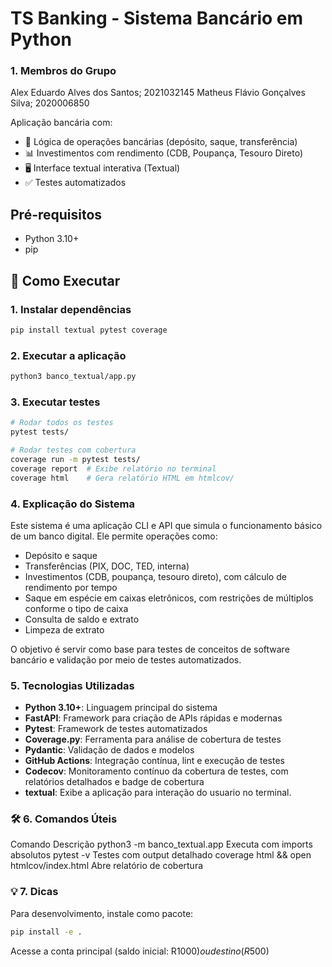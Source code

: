 # TS Banking - Sistema Bancário em Python

### 1. Membros do Grupo
Alex Eduardo Alves dos Santos; 2021032145
Matheus Flávio Gonçalves Silva; 2020006850

Aplicação bancária com:
- 🏦 Lógica de operações bancárias (depósito, saque, transferência)
- 📊 Investimentos com rendimento (CDB, Poupança, Tesouro Direto)
- 🖥️ Interface textual interativa (Textual)
- ✅ Testes automatizados

## Pré-requisitos
- Python 3.10+
- pip

## 🚀 Como Executar

### 1. Instalar dependências
```bash
pip install textual pytest coverage
```

### 2. Executar a aplicação

```bash
python3 banco_textual/app.py
```

### 3. Executar testes

```bash
# Rodar todos os testes
pytest tests/

# Rodar testes com cobertura
coverage run -m pytest tests/
coverage report  # Exibe relatório no terminal
coverage html    # Gera relatório HTML em htmlcov/
```

### 4. Explicação do Sistema

Este sistema é uma aplicação CLI e API que simula o funcionamento básico de um banco digital. Ele permite operações como:
- Depósito e saque
- Transferências (PIX, DOC, TED, interna)
- Investimentos (CDB, poupança, tesouro direto), com cálculo de rendimento por tempo
- Saque em espécie em caixas eletrônicos, com restrições de múltiplos conforme o tipo de caixa
- Consulta de saldo e extrato
- Limpeza de extrato

O objetivo é servir como base para testes de conceitos de software bancário e validação por meio de testes automatizados.

### 5. Tecnologias Utilizadas

- **Python 3.10+**: Linguagem principal do sistema
- **FastAPI**: Framework para criação de APIs rápidas e modernas
- **Pytest**: Framework de testes automatizados
- **Coverage.py**: Ferramenta para análise de cobertura de testes
- **Pydantic**: Validação de dados e modelos
- **GitHub Actions**: Integração contínua, lint e execução de testes
- **Codecov**: Monitoramento contínuo da cobertura de testes, com relatórios detalhados e badge de cobertura
- **textual**: Exibe a aplicação para interação do usuario no terminal.

### 🛠️ 6. Comandos Úteis
Comando	Descrição
python3 -m banco_textual.app	Executa com imports absolutos
pytest -v	Testes com output detalhado
coverage html && open htmlcov/index.html	Abre relatório de cobertura

### 💡 7. Dicas
Para desenvolvimento, instale como pacote:

```bash
pip install -e .
```
Acesse a conta principal (saldo inicial: R$1000) ou destino (R$500)